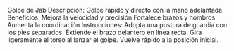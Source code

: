 Golpe de Jab
Descripción:
Golpe rápido y directo con la mano adelantada.
Beneficios:
Mejora la velocidad y precisión
Fortalece brazos y hombros
Aumenta la coordinación
Instrucciones:
Adopta una postura de guardia con los pies separados.
Extiende el brazo delantero en línea recta.
Gira ligeramente el torso al lanzar el golpe.
Vuelve rápido a la posición inicial.

